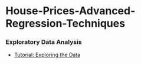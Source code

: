 # House-Prices-Advanced-Regression-Techniques


### Exploratory Data Analysis
* [Tutorial: Exploring the Data](https://www.kaggle.com/notaapple/detailed-exploratory-data-analysis-using-r)
